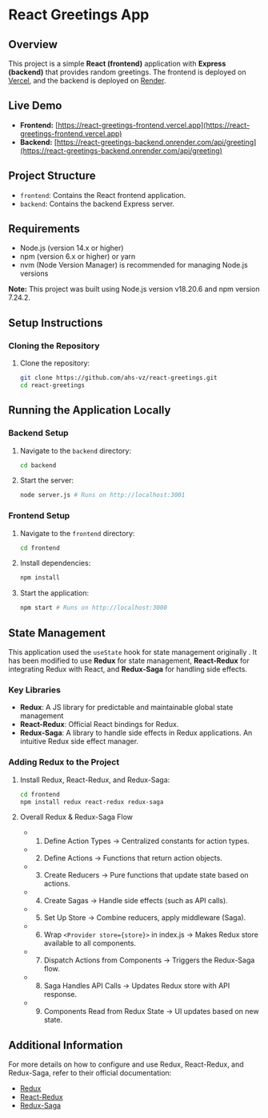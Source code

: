 # React Greetings App

## Overview
This project is a simple **React (frontend)** application with **Express (backend)** that provides random greetings. The frontend is deployed on [Vercel](https://vercel.com/), and the backend is deployed on [Render](https://render.com/).

## Live Demo
- **Frontend:** [https://react-greetings-frontend.vercel.app](https://react-greetings-frontend.vercel.app)
- **Backend:** [https://react-greetings-backend.onrender.com/api/greeting](https://react-greetings-backend.onrender.com/api/greeting)

## Project Structure
- `frontend`: Contains the React frontend application.
- `backend`: Contains the backend Express server.

## Requirements
- Node.js (version 14.x or higher)
- npm (version 6.x or higher) or yarn
- nvm (Node Version Manager) is recommended for managing Node.js versions

**Note:** This project was built using Node.js version v18.20.6 and npm version 7.24.2.

## Setup Instructions

### Cloning the Repository
1. Clone the repository:
    ```sh
    git clone https://github.com/ahs-vz/react-greetings.git
    cd react-greetings
    ```

## Running the Application Locally

### Backend Setup
1. Navigate to the `backend` directory:
    ```sh
    cd backend
    ```
2. Start the server:
    ```sh
    node server.js # Runs on http://localhost:3001
    ```

### Frontend Setup
1. Navigate to the `frontend` directory:
    ```sh
    cd frontend
    ```
2. Install dependencies:
    ```sh
    npm install
    ```
3. Start the application:
    ```sh
    npm start # Runs on http://localhost:3000
    ```

## State Management
This application used the `useState` hook for state management originally . It has been modified to use **Redux** for state management, **React-Redux** for integrating Redux with React, and **Redux-Saga** for handling side effects.

### Key Libraries
- **Redux**: A JS library for predictable and maintainable global state management
- **React-Redux**: Official React bindings for Redux.
- **Redux-Saga**: A library to handle side effects in Redux applications. An intuitive Redux side effect manager.

### Adding Redux to the Project
1. Install Redux, React-Redux, and Redux-Saga:
    ```sh
    cd frontend
    npm install redux react-redux redux-saga
    ```

2. Overall Redux & Redux-Saga Flow
    - 1. Define Action Types -> Centralized constants for action types.
    - 2. Define Actions -> Functions that return action objects.
    - 3. Create Reducers -> Pure functions that update state based on actions.
    - 4. Create Sagas -> Handle side effects (such as API calls).
    - 5. Set Up Store -> Combine reducers, apply middleware (Saga).
    - 6. Wrap `<Provider store={store}>` in index.js -> Makes Redux store available to all components.
    - 7. Dispatch Actions from Components -> Triggers the Redux-Saga flow.
    - 8. Saga Handles API Calls -> Updates Redux store with API response.
    - 9. Components Read from Redux State -> UI updates based on new state.

## Additional Information
For more details on how to configure and use Redux, React-Redux, and Redux-Saga, refer to their official documentation:
- [Redux](https://redux.js.org/)
- [React-Redux](https://react-redux.js.org/)
- [Redux-Saga](https://redux-saga.js.org/)